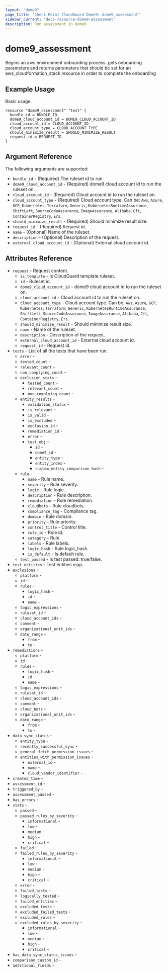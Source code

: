 ```yaml
---
layout: "dome9"
page_title: "Check Point CloudGuard Dome9: dome9_assessment"
sidebar_current: "docs-resource-dome9-assessment"
description: Run assessment in Dome9
---
```


# dome9_assessment

Begins an aws environment onboarding process. gets onboarding parameters and returns parameters 
that should be set for an aws_cloudformation_stack resource in order to complete the onboarding

## Example Usage

Basic usage:

```hcl
resource "dome9_assessment" "test" {
  bundle_id = BUNDLE_ID
  dome9_cloud_account_id = DOME9_CLOUD_ACCOUNT_ID
  cloud_account_id = CLOUD_ACCOUNT_ID
  cloud_account_type = CLOUD_ACCOUNT_TYPE
  should_minimize_result = SHOULD_MINIMIZE_RESULT
  request_id = REQUEST_ID
}
```

## Argument Reference

The following arguments are supported:

* `bundle_id` - (Required) The ruleset id to run.
* `dome9_cloud_account_id` - (Required) dome9 cloud account id to run the ruleset on.
* `cloud_account_id` - (Required) Cloud account id to run the ruleset on.
* `cloud_account_type` - (Required) Cloud account type. Can be: `Aws`, `Azure`, `GCP`, `Kubernetes`, `Terraform`, `Generic`, `KubernetesRuntimeAssurance`, `ShiftLeft`, `SourceCodeAssurance`, `ImageAssurance`, `Alibaba`, `Cft`, `ContainerRegistry`, `Ers`.
* `should_minimize_result` - (Required) Should minimize result size.
* `request_id` - (Required) Request id.
* `name` - (Optional) Name of the ruleset.
* `description` - (Optional) Description of the request.
* `external_cloud_account_id` - (Optional) External cloud account id.

  
## Attributes Reference

* `request` - Request content.
  * `is_template` - Is CloudGuard template ruleset.
  * `id` - Ruleset id.
  * `dome9_cloud_account_id` - dome9 cloud account id to run the ruleset on.
  * `cloud_account_id` - Cloud account id to run the ruleset on.
  * `cloud_account_type` - Cloud account type. Can be: `Aws`, `Azure`, `GCP`, `Kubernetes`, `Terraform`, `Generic`, `KubernetesRuntimeAssurance`, `ShiftLeft`, `SourceCodeAssurance`, `ImageAssurance`, `Alibaba`, `Cft`, `ContainerRegistry`, `Ers`.
  * `should_minimize_result` - Should minimize result size.
  * `name` - Name of the ruleset.
  * `description` - Description of the request.
  * `external_cloud_account_id` - External cloud account id.
  * `request_id` - Request id.
* `tests` - List of all the tests that have been run.
  * `error` - 
  * `tested_count` - 
  * `relevant_count` - 
  * `non_complying_count` - 
  * `exclusion_stats` - 
    * `tested_count` - 
    * `relevant_count` - 
    * `non_complying_count` - 
  * `entity_results` - 
    * `validation_status` - 
    * `is_relevant` - 
    * `is_valid` - 
    * `is_excluded` - 
    * `exclusion_id` - 
    * `remediation_id` - 
    * `error` - 
    * `test_obj` - 
      * `id` - 
      * `dome9_id` - 
      * `entity_type` - 
      * `entity_index` - 
      * `custom_entity_comparison_hash` - 
  * `rule` - 
    * `name` - Rule name.
    * `severity` - Rule severity.
    * `logic` - Rule logic.
    * `description` - Rule description.
    * `remediation` - Rule remediation.
    * `cloudbots` - Rule cloudbots.
    * `compliance_tag` - Compliance tag.
    * `domain` - Rule domain.
    * `priority` - Rule priority.
    * `control_title` - Control title.
    * `rule_id` - Rule id.
    * `category` - Rule
    * `labels` - Rule labels.
    * `logic_hash` - Rule logic_hash.
    * `is_default` - Is default rule.
  * `test_passed` - Is test passed: true/false.
* `test_entities` - Test entities map.
* `exclusions` - 
  * `platform` - 
  * `id` - 
  * `rules` - 
    * `logic_hash` - 
    * `id` - 
    * `name` - 
  * `logic_expressions` - 
  * `ruleset_id` - 
  * `cloud_account_ids` - 
  * `comment` - 
  * `organizational_unit_ids` - 
  * `date_range` - 
    * `from` - 
    * `to` - 
* `remediations` - 
  * `platform` -
  * `id` -
  * `rules` -
    * `logic_hash` -
    * `id` -
    * `name` -
  * `logic_expressions` -
  * `ruleset_id` -
  * `cloud_account_ids` -
  * `comment` -
  * `cloud_bots` -
  * `organizational_unit_ids` -
  * `date_range` -
    * `from` -
    * `to` -
* `data_sync_status` - 
  * `entity_type` - 
  * `recently_successful_sync` - 
  * `general_fetch_permission_issues` - 
  * `entities_with_permission_issues` - 
    * `external_id` - 
    * `name` - 
    * `cloud_vendor_identifier` - 
* `created_time` - 
* `assessment_id` - 
* `triggered_by` - 
* `assessment_passed` - 
* `has_errors` - 
* `stats` - 
  * `passed` - 
  * `passed_rules_by_severity` - 
    * `informational` - 
    * `low` - 
    * `medium` - 
    * `high` - 
    * `critical` - 
  * `failed` - 
  * `failed_rules_by_severity` - 
    * `informational` -
    * `low` -
    * `medium` -
    * `high` -
    * `critical` -
  * `error` - 
  * `failed_tests` - 
  * `logically_tested` - 
  * `failed_entities` - 
  * `excluded_tests` - 
  * `excluded_failed_tests` - 
  * `excluded_rules` - 
  * `excluded_rules_by_severity` - 
    * `informational` -
    * `low` -
    * `medium` -
    * `high` -
    * `critical` -
* `has_data_sync_status_issues` - 
* `comparison_custom_id` - 
* `additional_fields` - 































 